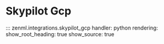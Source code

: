 # Skypilot Gcp

::: zenml.integrations.skypilot_gcp
    handler: python
    rendering:
      show_root_heading: true
      show_source: true
